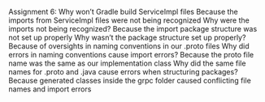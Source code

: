 Assignment 6:
    Why won’t Gradle build ServiceImpl files
        Because the imports from ServiceImpl files were not being recognized
    Why were the imports not being recognized?
        Because the import package structure was not set up properly
    Why wasn’t the package structure set up properly?
        Because of oversights in naming conventions in our .proto files
    Why did errors in naming conventions cause import errors?
        Because the proto file name was the same as our implementation class
    Why did the same file names for .proto and .java cause errors when structuring packages?
        Because generated classes inside the grpc folder caused conflicting file names and import errors
